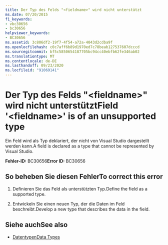 ```yaml
---
title: Der Typ des Felds "<fieldname>" wird nicht unterstützt
ms.date: 07/20/2015
f1_keywords:
- vbc30656
- bc30656
helpviewer_keywords:
- BC30656
ms.assetid: 3c806df2-19f7-4f54-a72a-4043d2cdba9f
ms.openlocfilehash: c0c7aff6b89d1970ed7c78beab127537607dcccd
ms.sourcegitcommit: bf5c5850654187705bc94cc40ebfb62fe346ab02
ms.translationtype: MT
ms.contentlocale: de-DE
ms.lasthandoff: 09/23/2020
ms.locfileid: "91069141"
---
```

# <a name="field-fieldname-is-of-an-unsupported-type"></a><span data-ttu-id="1386a-102">Der Typ des Felds "\<fieldname>" wird nicht unterstützt</span><span class="sxs-lookup"><span data-stu-id="1386a-102">Field '\<fieldname>' is of an unsupported type</span></span>

<span data-ttu-id="1386a-103">Ein Feld wird als Typ deklariert, der nicht von Visual Studio dargestellt werden kann.</span><span class="sxs-lookup"><span data-stu-id="1386a-103">A field is declared as a type that cannot be represented by Visual Studio.</span></span>  
  
 <span data-ttu-id="1386a-104">**Fehler-ID:** BC30656</span><span class="sxs-lookup"><span data-stu-id="1386a-104">**Error ID:** BC30656</span></span>  
  
## <a name="to-correct-this-error"></a><span data-ttu-id="1386a-105">So beheben Sie diesen Fehler</span><span class="sxs-lookup"><span data-stu-id="1386a-105">To correct this error</span></span>  
  
1. <span data-ttu-id="1386a-106">Definieren Sie das Feld als unterstützten Typ.</span><span class="sxs-lookup"><span data-stu-id="1386a-106">Define the field as a supported type.</span></span>  
  
2. <span data-ttu-id="1386a-107">Entwickeln Sie einen neuen Typ, der die Daten im Feld beschreibt.</span><span class="sxs-lookup"><span data-stu-id="1386a-107">Develop a new type that describes the data in the field.</span></span>  
  
## <a name="see-also"></a><span data-ttu-id="1386a-108">Siehe auch</span><span class="sxs-lookup"><span data-stu-id="1386a-108">See also</span></span>

- [<span data-ttu-id="1386a-109">Datentypen</span><span class="sxs-lookup"><span data-stu-id="1386a-109">Data Types</span></span>](../language-reference/data-types/index.md)
